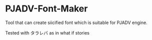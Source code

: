 # PJADV-Font-Maker

Tool that can create siicified font which is suitable for PJADV engine.

Tested with タラレバ as in what if stories
